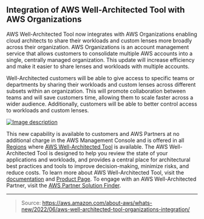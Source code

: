 ## Integration of AWS Well-Architected Tool with AWS Organizations

AWS Well-Architected Tool now integrates with AWS Organizations enabling cloud architects to share their workloads and custom lenses more broadly across their organization. AWS Organizations is an account management service that allows customers to consolidate multiple AWS accounts into a single, centrally managed organization. This update will increase efficiency and make it easier to share lenses and workloads with multiple accounts.

Well-Architected customers will be able to give access to specific teams or departments by sharing their workloads and custom lenses across different subsets within an organization. This will promote collaboration between teams and will save customers time, allowing them to scale faster across a wider audience. Additionally, customers will be able to better control access to workloads and custom lenses.

[![Image description](https://dev-to-uploads.s3.amazonaws.com/uploads/articles/5m15zsqp4eb1szj9b681.png)](https://k21technologies.samcart.com/referral/gBBzLUFj/wZNqvQpM5mBn2g53)

This new capability is available to customers and AWS Partners at no additional charge in the AWS Management Console and is offered in all [Regions](https://aws.amazon.com/about-aws/global-infrastructure/regional-product-services/) where [AWS Well-Architected Tool](https://console.aws.amazon.com/wellarchitected/) is available. The AWS Well-Architected Tool is designed to help you review the state of your applications and workloads, and provides a central place for architectural best practices and tools to improve decision-making, minimize risks, and reduce costs. To learn more about AWS Well-Architected Tool, visit the [documentation](https://docs.aws.amazon.com/wellarchitected/) and [Product Page](https://aws.amazon.com/well-architected-tool/). To engage with an AWS Well-Architected Partner, visit the [AWS Partner Solution Finder](https://partners.amazonaws.com/search/partners?facets=%27Program+:+Well+Architected%27&size=10&start=0&sort=Relevance&view=Grid).

---

> Source: https://aws.amazon.com/about-aws/whats-new/2022/06/aws-well-architected-tool-organizations-integration/